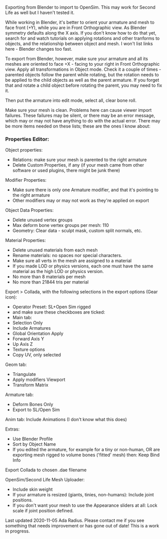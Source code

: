 Exporting from Blender to import to OpenSim. This may work for Second Life as well but I haven't tested it.

While working in Blender, it's better to orient your armature and mesh to face front (+Y), while you are in Front Orthographic view. As Blender symmetry defaults along the X axis. If you don't know how to do that yet, search for and watch tutorials on applying rotations and other tranforms to objects, and the relationship between object and mesh. I won't list links here - Blender changes too fast. 

To export from Blender, however, make sure your armature and all its meshes are oriented to face +X - facing to your right in Front Orthographic view. Apply all transformations in Object mode. Check it a couple of times - parented objects follow the parent while rotating, but the rotation needs to be applied to the child objects as well as the parent armature. If you forget that and rotate a child object before rotating the parent, you may need to fix it. 

Then put the armature into edit mode, select all, clear bone roll.

Make sure your mesh is clean. Problems here can cause viewer import failures. These failures may be silent, or there may be an error message, which may or may not have anything to do with the actual error. 
There may be more items needed on these lists; these are the ones I know about:  

### Properties Editor: 

Object properties:
  * Relations: make sure your mesh is parented to the right armature
  * Delete Custom Properties, if any (if your mesh came from other software or used plugins, there might be junk there)

Modifier Properties:
  * Make sure there is only one Armature modifier, and that it's pointing to the right armature
  * Other modifiers may or may not work as they're applied on export

Object Data Properties:
  * Delete unused vertex groups
  * Max deform bone vertex groups per mesh: 110
  * Geometry: Clear data - sculpt mask, custom split normals, etc.

Material Properties:
  * Delete unused materials from each mesh
  * Rename materials: no spaces nor special characters. 
  * Make sure all verts in the mesh are assigned to a material
  * If you made LOD or physics versions, each one must have the same material as the high LOD or physics version. 
  * No more than 8 materials per mesh
  * No more than 21844 tris per material

Export > Collada, with the following selections in the export options (Gear icon):
  * Operator Preset: SL+Open Sim rigged 
  * and make sure these checkboxes are ticked:
  * Main tab:
  * Selection Only
  * Include Armatures
  * Global Orientation Apply
  * Forward Axis Y
  * Up Axis Z
  * Texture options
  * Copy UV, only selected

Geom tab:
  * Triangulate 
  * Apply modifiers Viewport
  * Transform Matrix

Armature tab:
  * Deform Bones Only
  * Export to SL/Open Sim

Anim tab:
Include Animations (I don't know what this does)

Extras:
  * Use Blender Profile
  * Sort by Object Name
  * If you edited the armature, for example for a tiny or non-human, OR are exporting mesh rigged to volume bones ('fitted' mesh) then:
Keep Bind Info

Export Collada to chosen .dae filename

OpenSim/Second Life Mesh Uploader:
  * Include skin weight
  * If your armature is resized (giants, tinies, non-humans): Include joint positions.
  * If you don't want your mesh to use the Appearance sliders at all: Lock scale if joint position defined.

Last updated 2020-11-05 Ada Radius. Please contact me if you see something that needs improvement or has gone out of date! This is a work in progress. 
